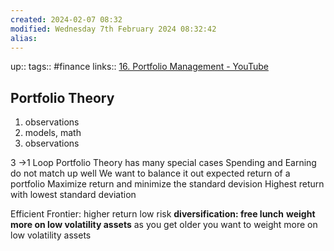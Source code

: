 ```yaml
---
created: 2024-02-07 08:32
modified: Wednesday 7th February 2024 08:32:42
alias:
---
```

up::
tags:: #finance
links:: [16. Portfolio Management - YouTube](https://www.youtube.com/watch?v=8TJQhQ2GZ0Y)

## Portfolio Theory
1. observations
2. models, math
3. observations

3 ->1 Loop
Portfolio Theory has many special cases
Spending and Earning do not match up well
We want to balance it out
expected return of a portfolio
Maximize return and minimize the standard devision
Highest return with lowest standard deviation

Efficient Frontier:
higher return low risk
	**diversification: free lunch**
	**weight more on low volatility assets**
	as you get older you want to weight more on low volatility assets
